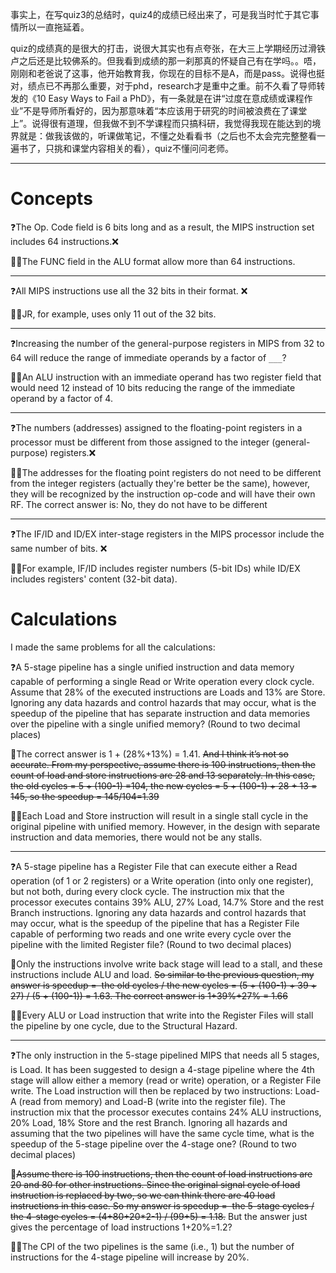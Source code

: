 事实上，在写quiz3的总结时，quiz4的成绩已经出来了，可是我当时忙于其它事情所以一直拖延着。

quiz的成绩真的是很大的打击，说很大其实也有点夸张，在大三上学期经历过滑铁卢之后还是比较佛系的。但我看到成绩的那一刹那真的怀疑自己有在学吗。。唔，刚刚和老爸说了这事，他开始教育我，你现在的目标不是A，而是pass。说得也挺对，绩点已不再那么重要，对于phd，research才是重中之重。前不久看了导师转发的《10 Easy Ways to Fail a PhD》，有一条就是在讲“过度在意成绩或课程作业”不是导师所看好的，因为那意味着“本应该用于研究的时间被浪费在了课堂上”。说得很有道理，但我做不到不学课程而只搞科研，我觉得我现在能达到的境界就是：做我该做的，听课做笔记，不懂之处看看书（之后也不太会完完整整看一遍书了，只挑和课堂内容相关的看），quiz不懂问问老师。

---

# Concepts

❓The Op. Code field is 6 bits long and as a result, the MIPS instruction set includes 64 instructions.❌

👨‍🏫The FUNC field in the ALU format allow more than 64 instructions. 

---

❓All MIPS instructions use all the 32 bits in their format. ❌

👨‍🏫JR, for example, uses only 11 out of the 32 bits. 

---

❓Increasing the number of the general-purpose registers in MIPS from 32 to 64 will reduce the range of immediate operands by a factor of `___`?

👨‍🏫An ALU instruction with an immediate operand has two register field that would need 12 instead of 10 bits reducing the range of the immediate operand by a factor of 4.

---

❓The numbers (addresses) assigned to the floating-point registers in a processor must be different from those assigned to the integer (general-purpose) registers.❌

👨‍🏫The addresses for the floating point registers do not need to be different from the integer registers (actually they're better be the same), however, they will be recognized by the instruction op-code and will have their own RF. The correct answer is: No, they do not have to be different

---

❓The IF/ID and ID/EX inter-stage registers in the MIPS processor include the same number of bits. ❌

👨‍🏫For example, IF/ID includes register numbers (5-bit IDs) while ID/EX includes registers' content (32-bit data). 

# Calculations

I made the same problems for all the calculations:

❓A 5-stage pipeline has a single unified instruction and data memory capable of performing a single Read or Write operation every clock cycle. Assume that 28% of the executed instructions are Loads and 13% are Store. Ignoring any data hazards and control hazards that may occur, what is the speedup of the pipeline that has separate instruction and data memories over the pipeline with a single unified memory? (Round to two decimal places)

🤔The correct answer is 1 + (28%+13%) = 1.41. ~~And I think it’s not so accurate. From my perspective, assume there is 100 instructions, then the count of load and store instructions are 28 and 13 separately. In this case, the old cycles = 5 + (100-1) =104, the new cycles = 5 + (100-1) + 28 + 13 = 145, so the speedup = 145/104=1.39~~

👨‍🏫Each Load and Store instruction will result in a single stall cycle in the original pipeline with unified memory. However, in the design with separate instruction and data memories, there would not be any stalls.

----

❓A 5-stage pipeline has a Register File that can execute either a Read operation (of 1 or 2 registers) or a Write operation (into only one register), but not both, during every clock cycle. The instruction mix that the processor executes contains 39% ALU, 27% Load, 14.7% Store and the rest Branch instructions. Ignoring any data hazards and control hazards that may occur, what is the speedup of the pipeline that has a Register File capable of performing two reads and one write every cycle over the pipeline with the limited Register file? (Round to two decimal places)

🤔Only the instructions involve write back stage will lead to a stall, and these instructions include ALU and load. ~~So similar to the previous question, my answer is speedup =  the old cycles / the new cycles = (5 + (100-1) + 39 + 27) / (5 + (100-1)) = 1.63. The correct answer is 1+39%+27% = 1.66~~

👨‍🏫Every ALU or Load instruction that write into the Register Files will stall the pipeline by one cycle, due to the Structural Hazard.

----

❓The only instruction in the 5-stage pipelined MIPS that needs all 5 stages, is Load. It has been suggested to design a 4-stage pipeline where the 4th stage will allow either a memory (read or write) operation, or a Register File write.
The Load instruction will then be replaced by two instructions: Load-A (read from memory) and Load-B (write into the register file). The instruction mix that the processor executes contains 24% ALU instructions, 20% Load, 18% Store and the rest Branch. Ignoring all hazards and assuming that the two pipelines will have the same cycle time, what is the speedup of the 5-stage pipeline over the 4-stage one? (Round to two decimal places)

🤔~~Assume there is 100 instructions, then the count of load instructions are 20 and 80 for other instructions. Since the original signal cycle of load instruction is replaced by two, so we can think there are 40 load instructions in this case. So my answer is speedup =  the 5-stage cycles / the 4-stage cycles = (4+80+20*2-1) / (99+5) = 1.18.~~ But the answer just gives the percentage of load instructions 1+20%=1.2?

👨‍🏫The CPI of the two pipelines is the same (i.e., 1) but the number of instructions for the 4-stage pipeline will increase by 20%.